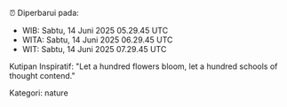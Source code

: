 ⏰ Diperbarui pada:
- WIB: Sabtu, 14 Juni 2025 05.29.45 UTC
- WITA: Sabtu, 14 Juni 2025 06.29.45 UTC
- WIT: Sabtu, 14 Juni 2025 07.29.45 UTC

Kutipan Inspiratif:
"Let a hundred flowers bloom, let a hundred schools of thought contend."


Kategori: nature

